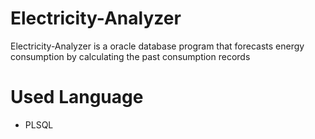 # Electricity-Analyzer
Electricity-Analyzer is a oracle database program that forecasts energy consumption by calculating the past consumption records



# Used Language
- PLSQL
